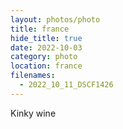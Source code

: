 ```yaml
---
layout: photos/photo
title: france
hide_title: true
date: 2022-10-03
category: photo
location: france
filenames:
  - 2022_10_11_DSCF1426
---
```


Kinky wine
